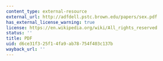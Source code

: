 ```yaml
---
content_type: external-resource
external_url: http://adfdell.pstc.brown.edu/papers/sex.pdf
has_external_license_warning: true
license: https://en.wikipedia.org/wiki/All_rights_reserved
status: ''
title: PDF
uid: d6ce31f3-25f1-4fa9-ab78-754f403c137b
wayback_url: ''
---
```

